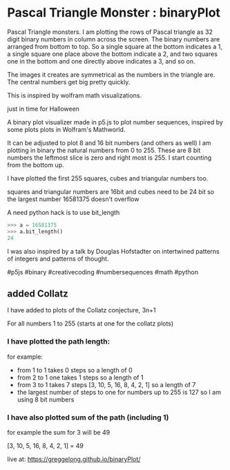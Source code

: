 # Pascal Triangle Monster : binaryPlot

Pascal Triangle monsters.
I am plotting the rows of Pascal triangle as 32 digit binary numbers in column across the screen. The binary numbers are arranged from bottom to top. So a single square at the bottom indicates a 1, a single square one place above the bottom indicate a 2, and two squares one in the bottom and one directly above indicates a 3, and so on.

The images it creates are symmetrical as the numbers in the triangle are. The central numbers get big pretty quickly. 

This is inspired by wolfram math visualizations.  

just in time for Halloween

A binary plot visualizer made in p5.js to plot number sequences, inspired by some plots plots in Wolfram's Mathworld.

It can be adjusted to plot 8 and 16 bit numbers (and others as well)
I am plotting in binary the natural numbers from 0 to 255. These are 8 bit numbers the leftmost slice is zero and right most is 255. I start counting from the bottom up.

I have plotted the first 255 squares, cubes and triangular numbers too.  

squares and triangular numbers are 16bit and cubes need to be 24 bit so the largest number 16581375 doesn't overflow

A need python hack is to use bit_length
``` python
>>> a = 16581375
>>> a.bit_length()
24

```

I was also inspired by a talk by Douglas Hofstadter on intertwined patterns of integers and patterns of thought.

#p5js #binary #creativecoding #numbersequences #math #python 

## added Collatz

I have added to plots of the Collatz conjecture, 3n+1

For all numbers 1 to 255  (starts at one for the collatz plots)

### I have plotted the path length:  

for example:
- from 1 to 1 takes 0 steps so a length of 0
-  from  2 to 1 one takes 1 steps so a length of 1
-  from 3 to 1 takes 7 steps [3, 10, 5, 16, 8, 4, 2, 1] so a length of 7
-  the largest number of steps to one for numbers up to 255 is 127 so I am using 8 bit numbers

### I have also plotted sum of the path (including 1)
  for example the sum for 3 will be 49 
  
  [3, 10, 5, 16, 8, 4, 2, 1] = 49

live at: https://greggelong.github.io/binaryPlot/





